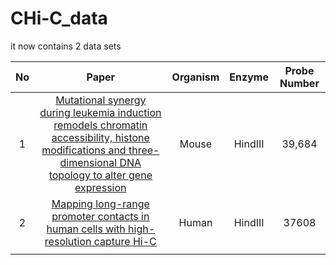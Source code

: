 # CHi-C_data

it now contains 2 data sets

|  No  |                            Paper                             | Organism | Enzyme  | Probe Number |
| :--: | :----------------------------------------------------------: | :------: | :-----: | :----------: |
|  1   | [Mutational synergy during leukemia induction remodels chromatin accessibility, histone modifications and three-dimensional DNA topology to alter gene expression](https://www.nature.com/articles/s41588-021-00925-9) |  Mouse   | HindIII |    39,684    |
|  2   | [Mapping long-range promoter contacts in human cells with high-resolution capture Hi-C](https://www.nature.com/articles/ng.3286) |  Human   | HindIII |    37608     |
|      |                                                              |          |         |              |

